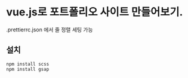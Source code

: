 # vue.js로 포트폴리오 사이트 만들어보기.

.prettierrc.json 에서 줄 정렬 세팅 가능

## 설치

```
npm install scss
npm install gsap
```
